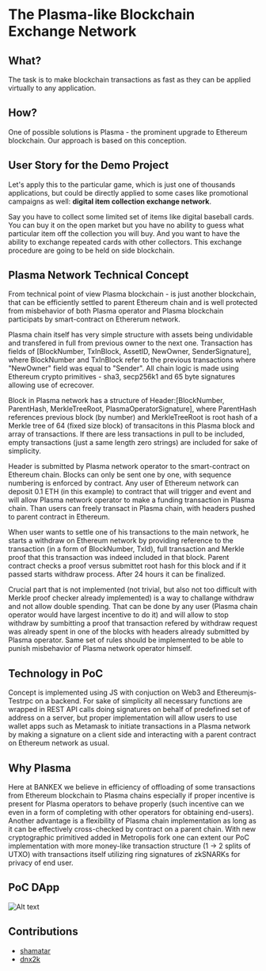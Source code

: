 # The Plasma-like Blockchain Exchange Network

## What?

The task is to make blockchain transactions as fast as they can be applied virtually to any application.

## How?

One of possible solutions is Plasma - the prominent upgrade to Ethereum blockchain. Our approach is based on this conception.

## User Story for the Demo Project

Let's apply this to the particular game, which is just one of thousands applications, but could be directly applied to some cases like promotional campaigns as well: **digital item collection exchange network**.

Say you have to collect some limited set of items like digital baseball cards. You can buy it on the open market but you have no ability to guess what particular item off the collection you will buy. And you want to have the ability to exchange repeated cards with other collectors. This exchange procedure are going to be held on side blockchain.

## Plasma Network Technical Concept

From technical point of view Plasma blockchain - is just another blockchain, that can be efficiently settled to parent Ethereum chain and is well protected from misbehavior of both Plasma operator and Plasma blockchain participats by smart-contract on Ethererum network.

Plasma chain itself has very simple structure with assets being undividable and transfered in full from previous owner to the next one. Transaction has fields of [BlockNumber, TxInBlock, AssetID, NewOwner, SenderSignature], where BlockNumber and TxInBlock refer to the previous transactions where "NewOwner" field was equal to "Sender". All chain logic is made using Ethereum crypto primitives - sha3, secp256k1 and 65 byte signatures allowing use of ecrecover.

Block in Plasma network has a structure of Header:[BlockNumber, ParentHash, MerkleTreeRoot, PlasmaOperatorSignature], where ParentHash references previous block (by number) and MerkleTreeRoot is root hash of a Merkle tree of 64 (fixed size block) of transacitons in this Plasma block and array of transactions. If there are less transactions in pull to be included, empty transactions (just a same length zero strings) are included for sake of simplicity.

Header is submitted by Plasma network operator to the smart-contract on Ethereum chain. Blocks can only be sent one by one, with sequence numbering is enforced by contract. Any user of Ethereum network can deposit 0.1 ETH (in this example) to contract that will trigger and event and will allow Plasma network operator to make a funding transaction in Plasma chain. Than users can freely transact in Plasma chain, with headers pushed to parent contract in Ethereum.

When user wants to settle one of his transactions to the main network, he starts a withdraw on Ethereum network by providing reference to the transaction (in a form of BlockNumber, TxId), full transaction and Merkle proof that this transaction was indeed included in that block. Parent contract checks a proof versus submittet root hash for this block and if it passed starts withdraw process. After 24 hours it can be finalized.

Crucial part that is not implemented (not trivial, but also not too difficult with Merkle proof checker already implemented) is a way to challange withdraw and not allow double spending. That can be done by any user (Plasma chain operator would have largest incentive to do it) and will allow to stop withdraw by sumbitting a proof that transaction refered by withdraw request was already spent in one of the blocks with headers already submitted by Plasma operator. Same set of rules should be implemented to be able to punish misbehavior of Plasma network operator himself.

## Technology in PoC

Concept is implemented using JS with conjuction on Web3 and Ethereumjs-Testrpc on a backend. For sake of simplicity all necessary functions are wrapped in REST API calls doing signatures on behalf of predefined set of address on a server, but proper implementation will allow users to use wallet apps such as Metamask to initiate transactions in a Plasma network by making a signature on a client side and interacting with a parent contract on Ethereum network as usual.

## Why Plasma

Here at BANKEX we believe in efficiency of offloading of some transactions from Ethereum blockchain to Plasma chains especially if proper incentive is present for Plasma operators to behave properly (such incentive can we even in a form of completing with other operators for obtaining end-users). Another advantage is a flexibility of Plasma chain implementation as long as it can be effectively cross-checked by contract on a parent chain. With new cryptographic primitived added in Metropolis fork one can extent our PoC implementation with more money-like transaction structure (1 -> 2 splits of UTXO) with transactions itself utilizing ring signatures of zkSNARKs for privacy of end user.

## PoC DApp

![Alt text](https://bankex.github.io/ethwaterloo-hackathon/presentation/presentation.png)

## Contributions

* [shamatar](https://github.com/shamatar)
* [dnx2k](https://github.com/dnx2k)



